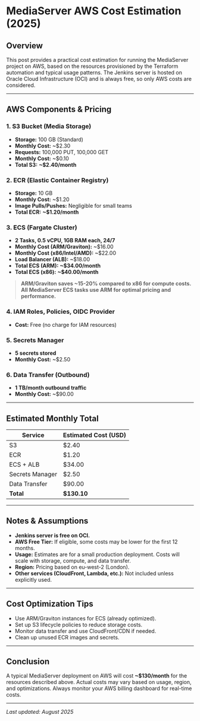 # MediaServer AWS Cost Estimation (2025)

## Overview

This post provides a practical cost estimation for running the MediaServer project on AWS, based on the resources provisioned by the Terraform automation and typical usage patterns. The Jenkins server is hosted on Oracle Cloud Infrastructure (OCI) and is always free, so only AWS costs are considered.

---

## AWS Components & Pricing

### 1. S3 Bucket (Media Storage)

- **Storage:** 100 GB (Standard)
- **Monthly Cost:** ~$2.30
- **Requests:** 100,000 PUT, 100,000 GET
- **Monthly Cost:** ~$0.10
- **Total S3:** **~$2.40/month**

### 2. ECR (Elastic Container Registry)

- **Storage:** 10 GB
- **Monthly Cost:** ~$1.20
- **Image Pulls/Pushes:** Negligible for small teams
- **Total ECR:** **~$1.20/month**

### 3. ECS (Fargate Cluster)

- **2 Tasks, 0.5 vCPU, 1GB RAM each, 24/7**
- **Monthly Cost (ARM/Graviton):** ~$16.00
- **Monthly Cost (x86/Intel/AMD):** ~$22.00
- **Load Balancer (ALB):** ~$18.00
- **Total ECS (ARM):** **~$34.00/month**
- **Total ECS (x86):** **~$40.00/month**

> **ARM/Graviton saves ~15-20% compared to x86 for compute costs. All MediaServer ECS tasks use ARM for optimal pricing and performance.**

### 4. IAM Roles, Policies, OIDC Provider

- **Cost:** Free (no charge for IAM resources)

### 5. Secrets Manager

- **5 secrets stored**
- **Monthly Cost:** ~$2.50

### 6. Data Transfer (Outbound)

- **1 TB/month outbound traffic**
- **Monthly Cost:** ~$90.00

---

## Estimated Monthly Total

| Service           | Estimated Cost (USD) |
|-------------------|---------------------|
| S3                | $2.40               |
| ECR               | $1.20               |
| ECS + ALB         | $34.00              |
| Secrets Manager   | $2.50               |
| Data Transfer     | $90.00              |
| **Total**         | **$130.10**         |

---

## Notes & Assumptions

- **Jenkins server is free on OCI.**
- **AWS Free Tier:** If eligible, some costs may be lower for the first 12 months.
- **Usage:** Estimates are for a small production deployment. Costs will scale with storage, compute, and data transfer.
- **Region:** Pricing based on eu-west-2 (London).
- **Other services (CloudFront, Lambda, etc.):** Not included unless explicitly used.

---

## Cost Optimization Tips

- Use ARM/Graviton instances for ECS (already optimized).
- Set up S3 lifecycle policies to reduce storage costs.
- Monitor data transfer and use CloudFront/CDN if needed.
- Clean up unused ECR images and secrets.

---

## Conclusion

A typical MediaServer deployment on AWS will cost **~$130/month** for the resources described above. Actual costs may vary based on usage, region, and optimizations. Always monitor your AWS billing dashboard for real-time costs.

---

_Last updated: August 2025_
